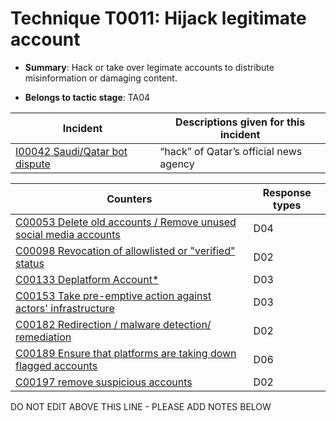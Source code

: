 # Technique T0011: Hijack legitimate account

* **Summary**: Hack or take over legimate accounts to distribute misinformation or damaging content. 

* **Belongs to tactic stage**: TA04


| Incident | Descriptions given for this incident |
| -------- | -------------------- |
| [I00042 Saudi/Qatar bot dispute](../generated_pages/incidents/I00042.md) | “hack” of Qatar’s official news agency |



| Counters | Response types |
| -------- | -------------- |
| [C00053 Delete old accounts / Remove unused social media accounts](../generated_pages/counters/C00053.md) | D04 |
| [C00098 Revocation of allowlisted or "verified" status](../generated_pages/counters/C00098.md) | D02 |
| [C00133 Deplatform Account*](../generated_pages/counters/C00133.md) | D03 |
| [C00153 Take pre-emptive action against actors' infrastructure](../generated_pages/counters/C00153.md) | D03 |
| [C00182 Redirection / malware detection/ remediation](../generated_pages/counters/C00182.md) | D02 |
| [C00189 Ensure that platforms are taking down flagged accounts](../generated_pages/counters/C00189.md) | D06 |
| [C00197 remove suspicious accounts](../generated_pages/counters/C00197.md) | D02 |


DO NOT EDIT ABOVE THIS LINE - PLEASE ADD NOTES BELOW